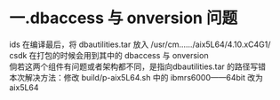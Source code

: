 # 一.dbaccess 与 onversion 问题

ids 在编译最后，将 dbautilities.tar 放入 /usr/cm....../aix5L64/4.10.xC4G1/  
csdk 在打包的时候会用到其中的 dbaccess 与 onversion  
倘若这两个组件有问题或者架构都不同，是指向dbautilities.tar 的路径写错  
本次解决方法：修改 build/p-aix5L64.sh 中的 ibmrs6000——64bit 改为aix5L64
